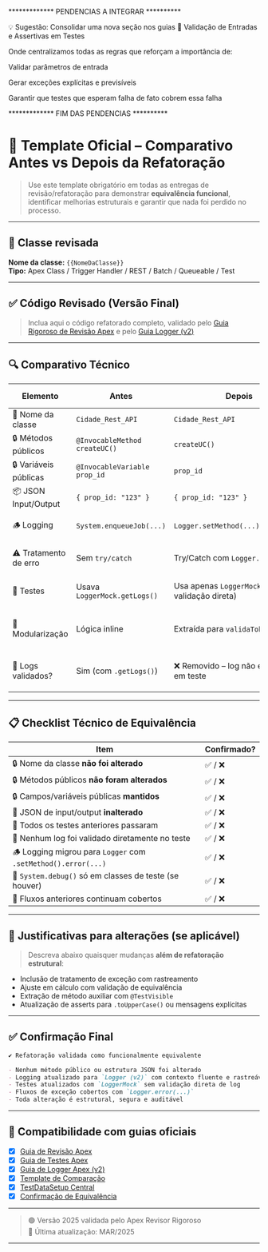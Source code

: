 ************* PENDENCIAS A INTEGRAR **********

💡 Sugestão: Consolidar uma nova seção nos guias
📂 Validação de Entradas e Assertivas em Testes

Onde centralizamos todas as regras que reforçam a importância de:

Validar parâmetros de entrada

Gerar exceções explícitas e previsíveis

Garantir que testes que esperam falha de fato cobrem essa falha

************* FIM DAS PENDENCIAS **********


# 🔁 Template Oficial – Comparativo Antes vs Depois da Refatoração

> Use este template obrigatório em todas as entregas de revisão/refatoração para demonstrar **equivalência funcional**, identificar melhorias estruturais e garantir que nada foi perdido no processo.

---

## 📄 Classe revisada

**Nome da classe:** `{{NomeDaClasse}}`  
**Tipo:** Apex Class / Trigger Handler / REST / Batch / Queueable / Test

---

## ✅ Código Revisado (Versão Final)

> Inclua aqui o código refatorado completo, validado pelo [Guia Rigoroso de Revisão Apex](https://bit.ly/GuiaApexRevisao) e pelo [Guia Logger (v2)](https://bit.ly/GuiaLoggerApex)

---

## 🔍 Comparativo Técnico

| Elemento                  | Antes                                      | Depois                                        | Observação Técnica                         | Status |
|---------------------------|---------------------------------------------|-----------------------------------------------|---------------------------------------------|--------|
| 🎯 Nome da classe         | `Cidade_Rest_API`                          | `Cidade_Rest_API`                             | Nome mantido                               | ✅     |
| 🔒 Métodos públicos       | `@InvocableMethod createUC()`             | `createUC()`                                  | Sem alteração                              | ✅     |
| 🔒 Variáveis públicas     | `@InvocableVariable prop_id`              | `prop_id`                                     | Nome mantido                               | ✅     |
| 📦 JSON Input/Output      | `{ prop_id: "123" }`                       | `{ prop_id: "123" }`                          | Estrutura inalterada                       | ✅     |
| 🪵 Logging                | `System.enqueueJob(...)`                   | `Logger.setMethod(...).error(...)`            | Migrado para padrão `Logger (v2)`          | ✅     |
| ⚠️ Tratamento de erro     | Sem `try/catch`                            | Try/Catch com `Logger.error(...)`             | Logging de exceções incluído               | ✅     |
| 🧪 Testes                 | Usava `LoggerMock.getLogs()`               | Usa apenas `LoggerMock` (sem validação direta) | Conforme guia de testes                    | ✅     |
| 🧩 Modularização          | Lógica inline                              | Extraída para `validaToken()`, etc.           | Melhor legibilidade e testabilidade        | ✅     |
| 🧪 Logs validados?        | Sim (com `.getLogs()`)                     | ❌ Removido – log não é validado em teste     | Correção crítica conforme `Logger v2`      | ✅     |

---

## 📋 Checklist Técnico de Equivalência

| Item                                                                 | Confirmado? |
|----------------------------------------------------------------------|-------------|
| 🔒 Nome da classe **não foi alterado**                               | ✅ / ❌      |
| 🔒 Métodos públicos **não foram alterados**                          | ✅ / ❌      |
| 🔒 Campos/variáveis públicas **mantidos**                            | ✅ / ❌      |
| 🔄 JSON de input/output **inalterado**                               | ✅ / ❌      |
| 🧪 Todos os testes anteriores passaram                               | ✅ / ❌      |
| 🧪 Nenhum log foi validado diretamente no teste                      | ✅ / ❌      |
| 🪵 Logging migrou para `Logger` com `.setMethod().error(...)`        | ✅ / ❌      |
| 🐞 `System.debug()` só em classes de teste (se houver)              | ✅ / ❌      |
| 📄 Fluxos anteriores continuam cobertos                              | ✅ / ❌      |

---

## 🧠 Justificativas para alterações (se aplicável)

> Descreva abaixo quaisquer mudanças **além de refatoração estrutural**:

- Inclusão de tratamento de exceção com rastreamento
- Ajuste em cálculo com validação de equivalência
- Extração de método auxiliar com `@TestVisible`
- Atualização de asserts para `.toUpperCase()` ou mensagens explícitas

---

## ✅ Confirmação Final

```markdown
✔️ Refatoração validada como funcionalmente equivalente

- Nenhum método público ou estrutura JSON foi alterado
- Logging atualizado para `Logger (v2)` com contexto fluente e rastreável
- Testes atualizados com `LoggerMock` sem validação direta de log
- Fluxos de exceção cobertos com `Logger.error(...)`
- Toda alteração é estrutural, segura e auditável
```

---

## 📎 Compatibilidade com guias oficiais

- [x] [Guia de Revisão Apex](https://bit.ly/GuiaApexRevisao)
- [x] [Guia de Testes Apex](https://bit.ly/GuiaTestsApex)
- [x] [Guia de Logger Apex (v2)](https://bit.ly/GuiaLoggerApex)
- [x] [Template de Comparação](https://bit.ly/ComparacaoApex)
- [x] [TestDataSetup Central](https://bit.ly/TestDataSetup)
- [x] [Confirmação de Equivalência](https://bit.ly/ConfirmacaoApex)

---

> 🟢 Versão 2025 validada pelo Apex Revisor Rigoroso  
> 📅 Última atualização: MAR/2025

---
